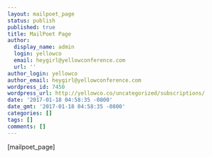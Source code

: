 ```yaml
---
layout: mailpoet_page
status: publish
published: true
title: MailPoet Page
author:
  display_name: admin
  login: yellowco
  email: heygirl@yellowconference.com
  url: ''
author_login: yellowco
author_email: heygirl@yellowconference.com
wordpress_id: 7450
wordpress_url: http://yellowco.co/uncategorized/subscriptions/
date: '2017-01-18 04:58:35 -0800'
date_gmt: '2017-01-18 04:58:35 -0800'
categories: []
tags: []
comments: []
---
```

<p>[mailpoet_page]</p>
